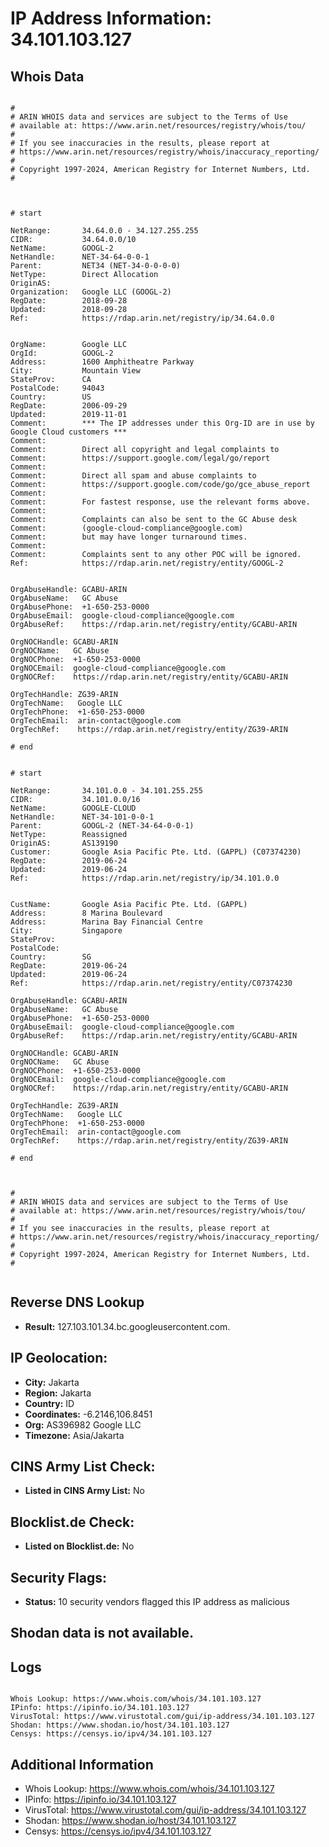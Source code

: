 # IP Address Information: 34.101.103.127

## Whois Data
```

#
# ARIN WHOIS data and services are subject to the Terms of Use
# available at: https://www.arin.net/resources/registry/whois/tou/
#
# If you see inaccuracies in the results, please report at
# https://www.arin.net/resources/registry/whois/inaccuracy_reporting/
#
# Copyright 1997-2024, American Registry for Internet Numbers, Ltd.
#



# start

NetRange:       34.64.0.0 - 34.127.255.255
CIDR:           34.64.0.0/10
NetName:        GOOGL-2
NetHandle:      NET-34-64-0-0-1
Parent:         NET34 (NET-34-0-0-0-0)
NetType:        Direct Allocation
OriginAS:       
Organization:   Google LLC (GOOGL-2)
RegDate:        2018-09-28
Updated:        2018-09-28
Ref:            https://rdap.arin.net/registry/ip/34.64.0.0


OrgName:        Google LLC
OrgId:          GOOGL-2
Address:        1600 Amphitheatre Parkway
City:           Mountain View
StateProv:      CA
PostalCode:     94043
Country:        US
RegDate:        2006-09-29
Updated:        2019-11-01
Comment:        *** The IP addresses under this Org-ID are in use by Google Cloud customers *** 
Comment:        
Comment:        Direct all copyright and legal complaints to 
Comment:        https://support.google.com/legal/go/report
Comment:        
Comment:        Direct all spam and abuse complaints to 
Comment:        https://support.google.com/code/go/gce_abuse_report
Comment:        
Comment:        For fastest response, use the relevant forms above.
Comment:        
Comment:        Complaints can also be sent to the GC Abuse desk 
Comment:        (google-cloud-compliance@google.com) 
Comment:        but may have longer turnaround times.
Comment:        
Comment:        Complaints sent to any other POC will be ignored.
Ref:            https://rdap.arin.net/registry/entity/GOOGL-2


OrgAbuseHandle: GCABU-ARIN
OrgAbuseName:   GC Abuse
OrgAbusePhone:  +1-650-253-0000 
OrgAbuseEmail:  google-cloud-compliance@google.com
OrgAbuseRef:    https://rdap.arin.net/registry/entity/GCABU-ARIN

OrgNOCHandle: GCABU-ARIN
OrgNOCName:   GC Abuse
OrgNOCPhone:  +1-650-253-0000 
OrgNOCEmail:  google-cloud-compliance@google.com
OrgNOCRef:    https://rdap.arin.net/registry/entity/GCABU-ARIN

OrgTechHandle: ZG39-ARIN
OrgTechName:   Google LLC
OrgTechPhone:  +1-650-253-0000 
OrgTechEmail:  arin-contact@google.com
OrgTechRef:    https://rdap.arin.net/registry/entity/ZG39-ARIN

# end


# start

NetRange:       34.101.0.0 - 34.101.255.255
CIDR:           34.101.0.0/16
NetName:        GOOGLE-CLOUD
NetHandle:      NET-34-101-0-0-1
Parent:         GOOGL-2 (NET-34-64-0-0-1)
NetType:        Reassigned
OriginAS:       AS139190
Customer:       Google Asia Pacific Pte. Ltd. (GAPPL) (C07374230)
RegDate:        2019-06-24
Updated:        2019-06-24
Ref:            https://rdap.arin.net/registry/ip/34.101.0.0


CustName:       Google Asia Pacific Pte. Ltd. (GAPPL)
Address:        8 Marina Boulevard
Address:        Marina Bay Financial Centre
City:           Singapore
StateProv:      
PostalCode:     
Country:        SG
RegDate:        2019-06-24
Updated:        2019-06-24
Ref:            https://rdap.arin.net/registry/entity/C07374230

OrgAbuseHandle: GCABU-ARIN
OrgAbuseName:   GC Abuse
OrgAbusePhone:  +1-650-253-0000 
OrgAbuseEmail:  google-cloud-compliance@google.com
OrgAbuseRef:    https://rdap.arin.net/registry/entity/GCABU-ARIN

OrgNOCHandle: GCABU-ARIN
OrgNOCName:   GC Abuse
OrgNOCPhone:  +1-650-253-0000 
OrgNOCEmail:  google-cloud-compliance@google.com
OrgNOCRef:    https://rdap.arin.net/registry/entity/GCABU-ARIN

OrgTechHandle: ZG39-ARIN
OrgTechName:   Google LLC
OrgTechPhone:  +1-650-253-0000 
OrgTechEmail:  arin-contact@google.com
OrgTechRef:    https://rdap.arin.net/registry/entity/ZG39-ARIN

# end



#
# ARIN WHOIS data and services are subject to the Terms of Use
# available at: https://www.arin.net/resources/registry/whois/tou/
#
# If you see inaccuracies in the results, please report at
# https://www.arin.net/resources/registry/whois/inaccuracy_reporting/
#
# Copyright 1997-2024, American Registry for Internet Numbers, Ltd.
#


```
## Reverse DNS Lookup
- **Result:** 127.103.101.34.bc.googleusercontent.com.

## IP Geolocation:
- **City:** Jakarta
- **Region:** Jakarta
- **Country:** ID
- **Coordinates:** -6.2146,106.8451
- **Org:** AS396982 Google LLC
- **Timezone:** Asia/Jakarta

## CINS Army List Check:
- **Listed in CINS Army List:** 
No

## Blocklist.de Check:
- **Listed on Blocklist.de:** 
No

## Security Flags:
- **Status:** 10 security vendors flagged this IP address as malicious

## Shodan data is not available.

## Logs
```

Whois Lookup: https://www.whois.com/whois/34.101.103.127
IPinfo: https://ipinfo.io/34.101.103.127
VirusTotal: https://www.virustotal.com/gui/ip-address/34.101.103.127
Shodan: https://www.shodan.io/host/34.101.103.127
Censys: https://censys.io/ipv4/34.101.103.127

```
## Additional Information
- Whois Lookup: https://www.whois.com/whois/34.101.103.127
- IPinfo: https://ipinfo.io/34.101.103.127
- VirusTotal: https://www.virustotal.com/gui/ip-address/34.101.103.127
- Shodan: https://www.shodan.io/host/34.101.103.127
- Censys: https://censys.io/ipv4/34.101.103.127

